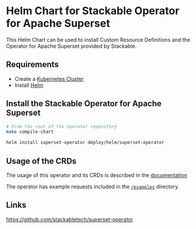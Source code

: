 <!-- markdownlint-disable MD034 -->
# Helm Chart for Stackable Operator for Apache Superset

This Helm Chart can be used to install Custom Resource Definitions and the Operator for Apache Superset provided by Stackable.

## Requirements

- Create a [Kubernetes Cluster](../Readme.md)
- Install [Helm](https://helm.sh/docs/intro/install/)

## Install the Stackable Operator for Apache Superset

```bash
# From the root of the operator repository
make compile-chart

helm install superset-operator deploy/helm/superset-operator
```

## Usage of the CRDs

The usage of this operator and its CRDs is described in the [documentation](https://docs.stackable.tech/superset/index.html)

The operator has example requests included in the [`/examples`](https://github.com/stackabletech/superset-operator/tree/main/examples) directory.

## Links

<https://github.com/stackabletech/superset-operator>
